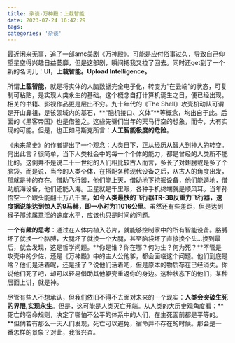 ```yaml
---
title: 杂谈-万神殿：上载智能
date: 2023-07-24 16:42:29
tags:
categories: '杂谈'
---
```


最近闲来无事，追了一部amc美剧《万神殿》。可能是应付俗事过久，导致自己仰望星空得兴趣日益萎靡，但是这部剧，瞬间把我又拉了回去。同时还get到了一个新的名词儿：**UI，上载智能。Upload Intelligence。**

所谓**上载智能**，就是将实体的人脑数据完全电子化，转变为“在云端”的状态，可复制可粘贴，是实现人类永生的基础。这个概念自打计算机诞生之日，便已经出现。相关的书籍、影视作品更是层出不穷。九十年代的《The Shell》攻壳机动队可谓是开山鼻祖，是该领域内的基石，**“脑机接口、义体”**等概念，均出自于此。后面的《黑客帝国》也是借鉴之。这些先驱们当年的天马行空的想象，而今，大有实现的可能。但是，也正如马斯克所言：**人工智能极度的危险**。

《未来简史》的作者提出了一个观念：人类目下，正从经历从智人到神人的转变。何出此言？很简单，当下人类社会中的每一个个体的能力，都是曾经的人类所不能比的。这倒并不是说二十一世纪的人们相比较古人而言，多长了对翅膀或是多了个脑袋。而是说，当今的人类个体，在搭配各种现代设备之后，从古人的角度出发，那就是神的存在。借助飞行器，他们能上天，借助地下挖掘设备，他们能遁地，借助航海设备，他们还能入海。卫星就是千里眼，各种手机终端就是顺风耳。当年孙悟空一个跟头能翻十万八千里，**如今人类最快的飞行器TR-3B反重力飞行器，速度据说能达到惊人的9马赫，即一小时为11016公里**。虽然还有些差距，但是达到猴子那纯属意淫的速度水平，应该也只是时间的问题。

**一个有趣的思考**：通过在人体内植入芯片，就能够控制家中的所有智能设备。胳膊坏了就换一个胳膊，大腿坏了就换一个大腿，甚至脑袋坏了直接换个头...换到最后，就会发现，这是哲学问题。**你是谁？你在哪？何为生？何为死？**不管是攻壳中的少佐，还是《万神殿》中的主人公他爹，都会面临这个问题。他们到底是啥？他们是活着呢，还是挂了？说他们活着吧，但是原本的物质存在已经消失。你说他们死了吧，却可以轻易借助其他躯壳重返你的身边。这种状态下的他们，某种层面上讲，就是神。

尽管有些人不想承认，但我们依旧不得不去面对未来的一个现实：**人类会突破生死的界限,实现永生**。但是，这可能是人类灭亡开端。从人类的大历史观角度看：**死亡的宿命规则，决定了哪怕不公平的体系中的人们，在生死面前都是平等的。**但倘若有那么一天人们发现，死亡可以避免，宿命并不存在的时候。那会是一番怎样的景象？对此，我很兴奋。
